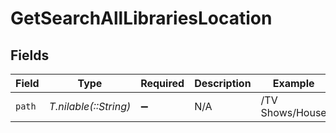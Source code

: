 # GetSearchAllLibrariesLocation


## Fields

| Field                 | Type                  | Required              | Description           | Example               |
| --------------------- | --------------------- | --------------------- | --------------------- | --------------------- |
| `path`                | *T.nilable(::String)* | :heavy_minus_sign:    | N/A                   | /TV Shows/House       |